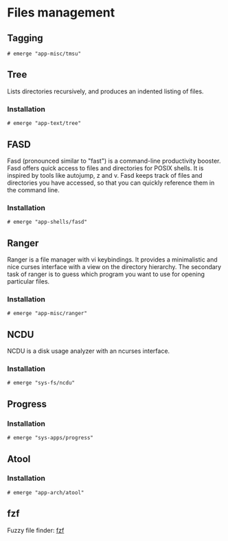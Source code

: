 # Files management

## Tagging

```ShellSession
# emerge "app-misc/tmsu"
```

## Tree

Lists directories recursively, and produces an indented listing of files.

### Installation

```ShellSession
# emerge "app-text/tree"
```

## FASD

Fasd (pronounced similar to "fast") is a command-line productivity booster. Fasd
offers quick access to files and directories for POSIX shells. It is inspired by
tools like autojump, z and v. Fasd keeps track of files and directories you
have accessed, so that you can quickly reference them in the command line.

### Installation

```ShellSession
# emerge "app-shells/fasd"
```

## Ranger

Ranger is a file manager with vi keybindings. It provides a minimalistic and
nice curses interface with a view on the directory hierarchy. The secondary task
of ranger is to guess which program you want to use for opening particular
files.

### Installation

```ShellSession
# emerge "app-misc/ranger"
```

## NCDU

NCDU is a disk usage analyzer with an ncurses interface.

### Installation

```ShellSession
# emerge "sys-fs/ncdu"
```

## Progress

### Installation

```ShellSession
# emerge "sys-apps/progress"
```

## Atool

### Installation

```ShellSession
# emerge "app-arch/atool"
```

## fzf

Fuzzy file finder: [fzf](https://github.com/junegunn/fzf)
